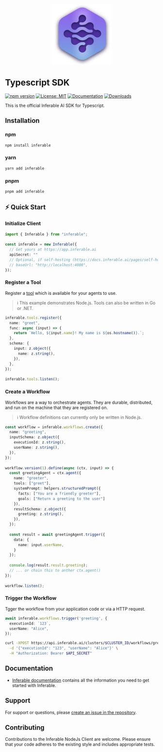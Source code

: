<p align="center">
  <img src="../assets/logo.png" alt="Inferable Logo" width="200" />
</p>

# Typescript SDK

[![npm version](https://badge.fury.io/js/inferable.svg)](https://badge.fury.io/js/inferable)
[![License: MIT](https://img.shields.io/badge/License-MIT-yellow.svg)](https://opensource.org/licenses/MIT)
[![Documentation](https://img.shields.io/badge/docs-inferable.ai-brightgreen)](https://docs.inferable.ai/)
[![Downloads](https://img.shields.io/npm/dm/inferable)](https://www.npmjs.com/package/inferable)

This is the official Inferable AI SDK for Typescript.

## Installation

### npm

```bash
npm install inferable
```

### yarn

```bash
yarn add inferable
```

### pnpm

```bash
pnpm add inferable
```

## ⚡️ Quick Start

### Initialize Client

```typescript
import { Inferable } from "inferable";

const inferable = new Inferable({
  // Get yours at https://app.inferable.ai
  apiSecret: ""
  // Optional, if self-hosting (https://docs.inferable.ai/pages/self-hosting)
  // baseUrl: "http://localhost:4000",
});
```

### Register a Tool

Register a [tool](https://docs.inferable.ai/pages/tools) which is available for your agents to use.

> ℹ️ This example demonstrates Node.js. Tools can also be written in Go or .NET.

```typescript
inferable.tools.register({
  name: "greet",
  func: async (input) => {
    return `Hello, ${input.name}! My name is ${os.hostname()}.`;
  },
  schema: {
    input: z.object({
      name: z.string(),
    }),
  },
});

inferable.tools.listen();
```

### Create a Workflow

Workflows are a way to orchestrate agents. They are durable, distributed, and run on the machine that they are registered on.


> ℹ️ Workflow definitions can currently only be written in Node.js.

```typescript
const workflow = inferable.workflows.create({
  name: "greeting",
  inputSchema: z.object({
    executionId: z.string(),
    userName: z.string(),
  }),
});

workflow.version(1).define(async (ctx, input) => {
  const greetingAgent = ctx.agent({
    name: "greeter",
    tools: ["greet"],
    systemPrompt: helpers.structuredPrompt({
      facts: ["You are a friendly greeter"],
      goals: ["Return a greeting to the user"]
    }),
    resultSchema: z.object({
      greeting: z.string(),
    }),
  });

  const result = await greetingAgent.trigger({
    data: {
      name: input.userName,
    }
  });

  console.log(result.result.greeting);
  // ... or chain this to anther ctx.agent()
});

workflow.listen();
```

### Trigger the Workflow

Tgger the workflow from your application code or via a HTTP request.

```typescript
await inferable.workflows.trigger('greeting', {
  executionId: `123`,
  userName: "Alice",
});
```

```bash
curl -XPOST https://api.inferable.ai/clusters/$CLUSTER_ID/workflows/greeting/executions \
  -d '{"executionId": "123", "userName": "Alice"}' \
  -H "Authorization: Bearer $API_SECRET"
```

## Documentation

- [Inferable documentation](https://docs.inferable.ai/) contains all the information you need to get started with Inferable.

## Support

For support or questions, please [create an issue in the repository](https://github.com/inferablehq/inferable/issues).

## Contributing

Contributions to the Inferable NodeJs Client are welcome. Please ensure that your code adheres to the existing style and includes appropriate tests.
